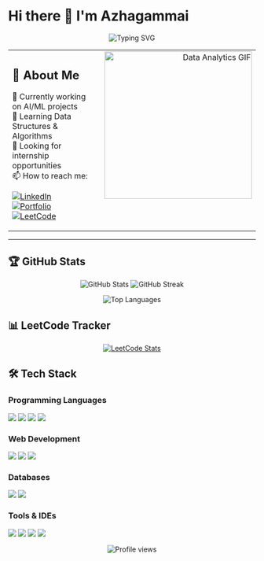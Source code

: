 # Hi there 👋 I'm Azhagammai

<div align="center">
  <img src="https://readme-typing-svg.herokuapp.com?font=Fira+Code&weight=500&size=25&pause=1000&color=6A54F7&center=true&vCenter=true&random=false&width=435&lines=AI+and+DS+Student;Web+Developer;Data+Analyst" alt="Typing SVG" />
</div>

<table width="100%">
  <tr width="100%">
    <td width="100%" style="border:none !important;" valign="top">
      <h2>🚀 About Me</h2>
      <ul style="list-style-type:none; padding-left:0;">
        <li>🔭 Currently working on AI/ML projects</li>
        <li>🌱 Learning Data Structures & Algorithms</li>
        <li>👯 Looking for internship opportunities</li>
        <li>📫 How to reach me:</li>
      </ul>
      <p>
        <a href="https://www.linkedin.com/in/azhagammai-m/">
          <img src="https://img.shields.io/badge/LinkedIn-0077B5?style=for-the-badge&logo=linkedin&logoColor=white" alt="LinkedIn">
        </a><br>
        <a href="https://azhagammaiportfolio.vercel.app/">
          <img src="https://img.shields.io/badge/Portfolio-8A2BE2?style=for-the-badge&logo=vercel&logoColor=white" alt="Portfolio">
        </a><br>
        <a href="https://leetcode.com/u/azhagammai055/">
          <img src="https://img.shields.io/badge/LeetCode-FFA116?style=for-the-badge&logo=leetcode&logoColor=black" alt="LeetCode">
        </a>
      </p>
    </td>
    <td width="100%" style="border:none !important;" align="right" valign="top">
      <img width="300" src="https://digitalcreativemind.com/wp-content/uploads/2021/06/Analytics_amp_Data_Science.gif" alt="Data Analytics GIF">
    </td>
  </tr>
</table>

<hr>

## 🏆 GitHub Stats
<p align="center">
  <img src="https://github-readme-stats.vercel.app/api?username=Azhagammai&show_icons=true&theme=radical" alt="GitHub Stats" />
  <img src="https://github-readme-streak-stats.herokuapp.com/?user=Azhagammai&theme=radical" alt="GitHub Streak" />
</p>

<p align="center">
  <img src="https://github-readme-stats.vercel.app/api/top-langs/?username=Azhagammai&layout=compact&theme=radical" alt="Top Languages" />
</p>

## 📊 LeetCode Tracker
<p align="center">
  <a href="https://leetcode.com/u/azhagammai055/">
    <img src="https://leetcard.jacoblin.cool/azhagammai055?theme=dark&font=Fira%20Code&ext=heatmap" alt="LeetCode Stats" />
  </a>
</p>

## 🛠️ Tech Stack
### Programming Languages
<p>
  <img src="https://img.shields.io/badge/Java-ED8B00?style=for-the-badge&logo=openjdk&logoColor=white" />
  <img src="https://img.shields.io/badge/C-00599C?style=for-the-badge&logo=c&logoColor=white" />
  <img src="https://img.shields.io/badge/Python-3776AB?style=for-the-badge&logo=python&logoColor=white" />
  <img src="https://img.shields.io/badge/JavaScript-F7DF1E?style=for-the-badge&logo=javascript&logoColor=black" />
</p>

### Web Development
<p>
  <img src="https://img.shields.io/badge/HTML5-E34F26?style=for-the-badge&logo=html5&logoColor=white" />
  <img src="https://img.shields.io/badge/CSS3-1572B6?style=for-the-badge&logo=css3&logoColor=white" />
  <img src="https://img.shields.io/badge/React-20232A?style=for-the-badge&logo=react&logoColor=61DAFB" />
</p>

### Databases
<p>
  <img src="https://img.shields.io/badge/MySQL-00000F?style=for-the-badge&logo=mysql&logoColor=white" />
  <img src="https://img.shields.io/badge/MongoDB-4EA94B?style=for-the-badge&logo=mongodb&logoColor=white" />
</p>

### Tools & IDEs
<p>
  <img src="https://img.shields.io/badge/VS_Code-007ACC?style=for-the-badge&logo=visual-studio-code&logoColor=white" />
  <img src="https://img.shields.io/badge/PyCharm-000000?style=for-the-badge&logo=pycharm&logoColor=white" />
  <img src="https://img.shields.io/badge/Git-F05032?style=for-the-badge&logo=git&logoColor=white" />
  <img src="https://img.shields.io/badge/PowerBI-F2C811?style=for-the-badge&logo=powerbi&logoColor=black" />
</p>

<div align="center">
  <img src="https://komarev.com/ghpvc/?username=Azhagammai&color=blueviolet&style=flat-square" alt="Profile views" />
</div>
